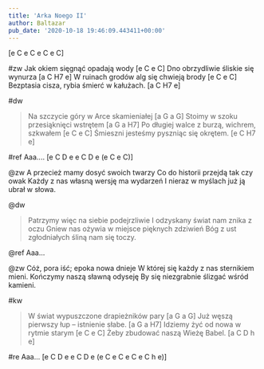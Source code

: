 ```yaml
---
title: 'Arka Noego II'
author: Baltazar
pub_date: '2020-10-18 19:46:09.443411+00:00'
---
```


[e C e C e C e C]

#zw
Jak okiem sięgnąć opadają wody [e C e C]
Dno obrzydliwie śliskie się wynurza [a C H7 e]
W ruinach grodów alg się chwieją brody [e C e C]
Bezptasia cisza, rybia śmierć w kałużach. [a C H7 e]

#dw
>Na szczycie góry w Arce skamieniałej [a G a G]
>Stoimy w szoku przesiąknięci wstrętem [a G a H7]
>Po długiej walce z burzą, wichrem, szkwałem [e C e C]
>Śmieszni jesteśmy pyszniąc się okrętem. [e C H7 e]

#ref
Aaa.... [e C D e   e C D e   (e C e C)]

@zw
A przecież mamy dosyć swoich twarzy
Co do historii przejdą tak czy owak
Każdy z nas własną wersję ma wydarzeń
I nieraz w myślach już ją ubrał w słowa.

@dw
>Patrzymy więc na siebie podejrzliwie
>I odzyskany świat nam znika z oczu
>Gniew nas ożywia w miejsce pięknych zdziwień
>Bóg z ust zgłodniałych śliną nam się toczy.

@ref
Aaa...

@zw
Cóż, pora iść; epoka nowa dnieje
W której się każdy z nas sternikiem mieni.
Kończymy naszą sławną odyseję
By się niezgrabnie ślizgać wśród kamieni.

#kw
>W świat wypuszczone drapieżników pary [a G a G]
>Już węszą pierwszy łup – istnienie słabe. [a G a H7]
>Idziemy żyć od nowa w rytmie starym [e C e C]
>Żeby zbudować naszą Wieżę Babel. [a C D h e]

#re
Aaa... [e C D e   e C D e   (e C e C e C e C h e)]